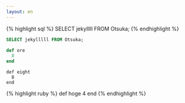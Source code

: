 ```yaml
---
layout: en
---
```


{% highlight sql %}
SELECT jekylllll FROM Otsuka;
{% endhighlight %}

```sql
SELECT jekylllll FROM Otsuka;
```

```ruby
def ore
  8
end
```

    def eight
      8
    end

{% highlight ruby %}
def hoge
  4
end
{% endhighlight %}
